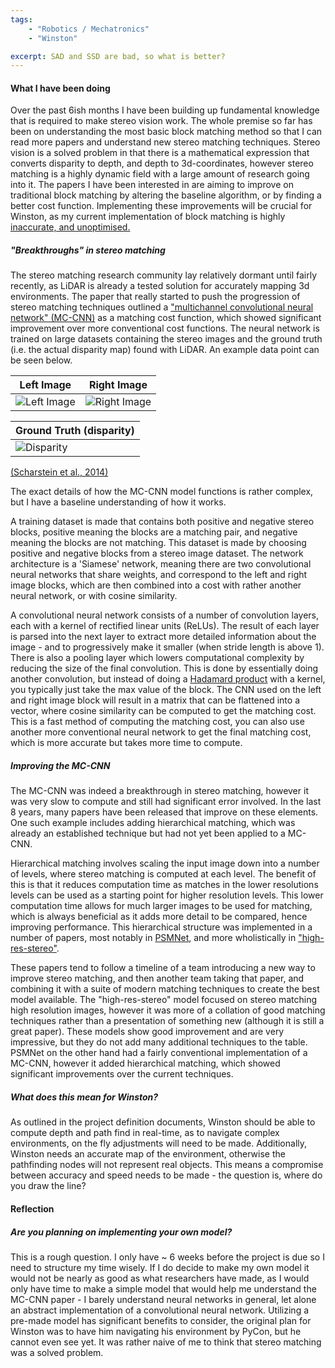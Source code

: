```yaml
---
tags:
    - "Robotics / Mechatronics"
    - "Winston"

excerpt: SAD and SSD are bad, so what is better?
---
```


#### What I have been doing

Over the past 6ish months I have been building up fundamental knowledge that is required to make stereo vision work. The whole premise so far has been on understanding the most basic block matching method so that I can read more papers and understand new stereo matching techniques. Stereo vision is a solved problem in that there is a mathematical expression that converts disparity to depth, and depth to 3d-coordinates, however stereo matching is a highly dynamic field with a large amount of research going into it. The papers I have been interested in are aiming to improve on traditional block matching by altering the baseline algorithm, or by finding a better cost function. Implementing these improvements will be crucial for Winston, as my current implementation of block matching is highly [inaccurate, and unoptimised.]({{site.url}}/2023/08/08/Block-Matching.html)

##### "Breakthroughs" in stereo matching

The stereo matching research community lay relatively dormant until fairly recently, as LiDAR is already a tested solution for accurately mapping 3d environments. The paper that really started to push the progression of stereo matching techniques outlined a ["multichannel convolutional neural network" (MC-CNN)](https://github.com/jzbontar/mc-cnn) as a matching cost function, which showed significant improvement over more conventional cost functions. The neural network is trained on large datasets containing the stereo images and the ground truth (i.e. the actual disparity map) found with LiDAR. An example data point can be seen below.

| Left Image | Right Image |
| --- | --- |
| ![Left Image]({{site.url}}/assets/Modern-Stereo-Matching/imgleft.jpg) | ![Right Image]({{site.url}}/assets/Modern-Stereo-Matching/imgright.jpg) |

| Ground Truth (disparity) |
| --- |
| ![Disparity]({{site.url}}/assets/Modern-Stereo-Matching/leftdisp.jpg) |

[(Scharstein et al., 2014)](https://www.cs.middlebury.edu/~schar/papers/datasets-gcpr2014.pdf)

The exact details of how the MC-CNN model functions is rather complex, but I have a baseline understanding of how it works. 

A training dataset is made that contains both positive and negative stereo blocks, positive meaning the blocks are a matching pair, and negative meaning the blocks are not matching. This dataset is made by choosing positive and negative blocks from a stereo image dataset. The network architecture is a 'Siamese' network, meaning there are two convolutional neural networks that share weights, and correspond to the left and right image blocks, which are then combined into a cost with rather another neural network, or with cosine similarity.

A convolutional neural network consists of a number of convolution layers, each with a kernel of rectified linear units (ReLUs). The result of each layer is parsed into the next layer to extract more detailed information about the image - and to progressively make it smaller (when stride length is above 1). There is also a pooling layer which lowers computational complexity by reducing the size of the final convolution. This is done by essentially doing another convolution, but instead of doing a [Hadamard product](https://en.wikipedia.org/wiki/Hadamard_product_%28matrices%29) with a kernel, you typically just take the max value of the block. The CNN used on the left and right image block will result in a matrix that can be flattened into a vector, where cosine similarity can be computed to get the matching cost. This is a fast method of computing the matching cost, you can also use another more conventional neural network to get the final matching cost, which is more accurate but takes more time to compute.

##### Improving the MC-CNN

The MC-CNN was indeed a breakthrough in stereo matching, however it was very slow to compute and still had significant error involved. In the last 8 years, many papers have been released that improve on these elements. One such example includes adding hierarchical matching, which was already an established technique but had not yet been applied to a MC-CNN.

Hierarchical matching involves scaling the input image down into a number of levels, where stereo matching is computed at each level. The benefit of this is that it reduces computation time as matches in the lower resolutions levels can be used as a starting point for higher resolution levels. This lower computation time allows for much larger images to be used for matching, which is always beneficial as it adds more detail to be compared, hence improving performance. This hierarchical structure was implemented in a number of papers, most notably in [PSMNet](https://github.com/JiaRenChang/PSMNet), and more wholistically in ["high-res-stereo"](https://github.com/gengshan-y/high-res-stereo).

These papers tend to follow a timeline of a team introducing a new way to improve stereo matching, and then another team taking that paper, and combining it with a suite of modern matching techniques to create the best model available. The "high-res-stereo" model focused on stereo matching high resolution images, however it was more of a collation of good matching techniques rather than a presentation of something new (although it is still a great paper). These models show good improvement and are very impressive, but they do not add many additional techniques to the table. PSMNet on the other hand had a fairly conventional implementation of a MC-CNN, however it added hierarchical matching, which showed significant improvements over the current techniques.

##### What does this mean for Winston?

As outlined in the project definition documents, Winston should be able to compute depth and path find in real-time, as to navigate complex environments, on the fly adjustments will need to be made. Additionally, Winston needs an accurate map of the environment, otherwise the pathfinding nodes will not represent real objects. This means a compromise between accuracy and speed needs to be made - the question is, where do you draw the line?

#### Reflection

##### Are you planning on implementing your own model?

This is a rough question. I only have ~ 6 weeks before the project is due so I need to structure my time wisely. If I do decide to make my own model it would not be nearly as good as what researchers have made, as I would only have time to make a simple model that would help me understand the MC-CNN paper - I barely understand neural networks in general, let alone an abstract implementation of a convolutional neural network. Utilizing a pre-made model has significant benefits to consider, the original plan for Winston was to have him navigating his environment by PyCon, but he cannot even see yet. It was rather naive of me to think that stereo matching was a solved problem.